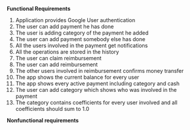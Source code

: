 **Functional Requirements**
  1. Application provides Google User authentication
  1. The user can add payment he has done
  1. The user is adding category of the payment he added
  1. The user can add payment somebody else has done
  1. All the users involved in the payment get notifications
  1. All the operations are stored in the history
  1. The user can claim reimbursement
  1. The user can add reimbursement
  1. The other users involved in reimbursement confirms money transfer
  1. The app shows the current balance for every user
  1. The app shows every active payment including category and cash
  1. The user can add category which shows who was involved in the payment
  1. The category contains coefficients for every user involved and all coefficients should sum to 1.0

**Nonfunctional requirements**